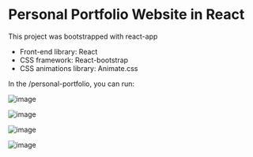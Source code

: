 # Personal Portfolio Website in React

This project was bootstrapped with react-app

- Front-end library: React
- CSS framework: React-bootstrap
- CSS animations library: Animate.css

In the /personal-portfolio, you can run:

![image](https://github.com/user-attachments/assets/528de440-b5f9-4d2a-a61c-37f3645094d3)

![image](https://github.com/user-attachments/assets/b83b4f80-4a73-452c-8f37-41cd59310841)

![image](https://github.com/user-attachments/assets/70360c82-2ae6-4ffe-8068-ccf5caa2896f)

![image](https://github.com/user-attachments/assets/e53a7f05-871c-4b73-b5e3-344df249ee59)

